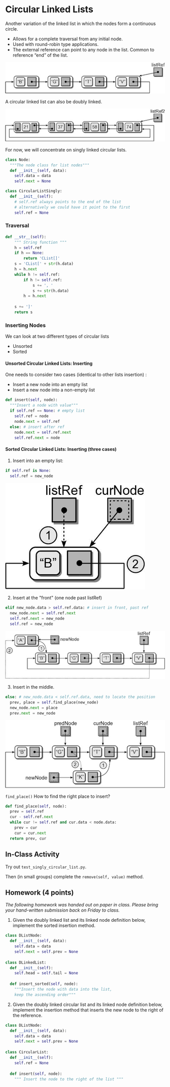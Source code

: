 # Circular Linked Lists

Another variation of the linked list in which the nodes form a continuous circle.
- Allows for a complete traversal from any initial node.
- Used with round-robin type applications.
- The external reference can point to any node in the list. Common to reference “end” of the list.

![](images/circular.jpeg)

A circular linked list can also be doubly linked.

![](images/circular_doubly.jpeg)

For now, we will concentrate on singly linked circular lists.

```python
class Node:
  """The node class for list nodes"""
  def __init__(self, data):
    self.data = data
    self.next = None
```

```python
class CircularListSingly:
  def __init__(self):
    # self.ref always points to the end of the list
    # alternatively we could have it point to the first
    self.ref = None
```

### Traversal
```python
def __str__(self):
    """ String function """
    h = self.ref
    if h == None:
        return 'CList[]'
    s = 'CList[' + str(h.data)
    h = h.next
    while h != self.ref:
        if h != self.ref:
            s += ', '
            s += str(h.data)
        h = h.next

    s += ']'
    return s
```

### Inserting Nodes
We can look at two different types of circular lists
- Unsorted
- Sorted

#### Unsorted Circular Linked Lists: Inserting
One needs to consider two cases (identical to other lists insertion) :
- Insert a new node into an empty list
- Insert a new node into a non-empty list

```python
def insert(self, node):
  """Insert a node with value"""
  if self.ref == None: # empty list
    self.ref = node
    node.next = self.ref
  else: # insert after ref
    node.next = self.ref.next
    self.ref.next = node
```

#### Sorted Circular Linked Lists: Inserting (three cases)
1. Insert into an empty list:
```python
if self.ref is None:
  self.ref = new_node
```

![](images/circular_sorted_insert_1.jpeg)

2. Insert at the "front" (one node past listRef)
```python
elif new_node.data > self.ref.data: # insert in front, past ref
  new_node.next = self.ref.next
  self.ref.next = new_node
  self.ref = new_node
```

![](images/circular_sort_insert_2.jpeg)

3. Insert in the middle.
```python
else: # new_node.data < self.ref.data, need to locate the position
  prev, place = self.find_place(new_node)
  new_node.next = place
  prev.next = new_node
```

![](images/circular_sorted_insert_3.jpeg)

`find_place()` How to find the right place to insert?
```python
def find_place(self, node):
  prev = self.ref
  cur - self.ref.next
  while cur != self.ref and cur.data < node.data:
    prev = cur
    cur = cur.next
  return prev, cur
```

## In-Class Activity
Try out `test_singly_circular_list.py`.

Then (in small groups) complete the `remove(self, value)` method.

## Homework (4 points)

_The following homework was handed out on paper in class. Please bring your hand-written submission back on Friday to class._

1. Given the doubly linked list and its linked node definition below, implement the sorted insertion method.

```python
class DListNode:
  def __init__(self, data):
    self.data = data
    self.next = self.prev = None

class DLinkedList:
  def __init__(self):
    self.head = self.tail = None

  def insert_sorted(self, node):
    """Insert the node with data into the list,
    keep the ascending order"""
```

2. Given the doubly linked circular list and its linked node definition below, implement the insertion method that inserts the new node to the right of the reference.
```python
class DListNode:
  def __init__(self, data):
    self.data = data
    self.next = self.prev = None

class CircularList:
  def __init__(self):
    self.ref = None

  def insert(self, node):
    """ Insert the node to the right of the list """
```
